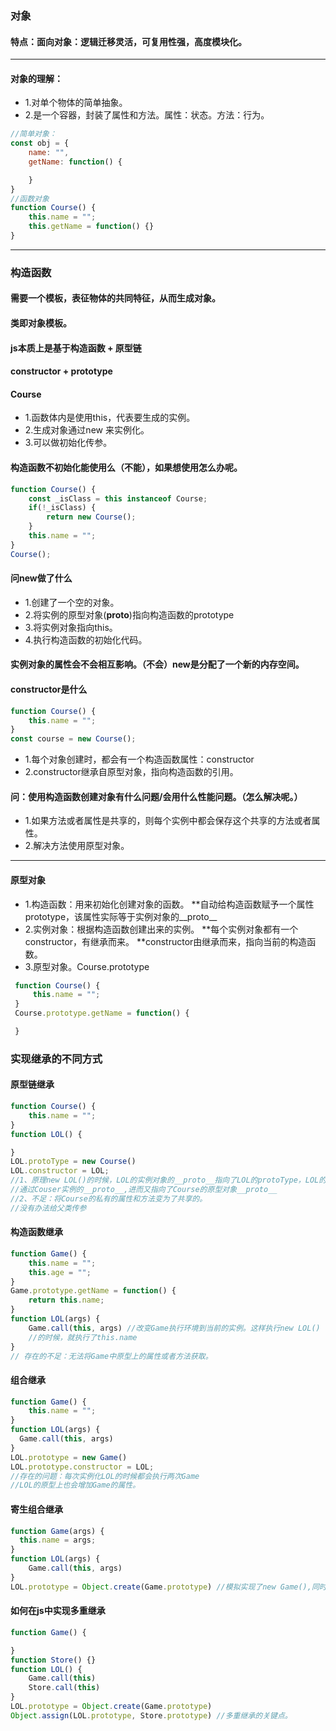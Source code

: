 ### 对象
#### 特点：面向对象：逻辑迁移灵活，可复用性强，高度模块化。
***

#### 对象的理解：
* 1.对单个物体的简单抽象。
* 2.是一个容器，封装了属性和方法。属性：状态。方法：行为。
```js
//简单对象：
const obj = {
    name: "",
    getName: function() {

    }
}
//函数对象
function Course() {
    this.name = "";
    this.getName = function() {}
}
```
***
### 构造函数
#### 需要一个模板，表征物体的共同特征，从而生成对象。
#### 类即对象模板。
#### js本质上是基于构造函数 + 原型链
#### constructor + prototype
#### Course
* 1.函数体内是使用this，代表要生成的实例。
* 2.生成对象通过new 来实例化。
* 3.可以做初始化传参。
#### 构造函数不初始化能使用么（不能），如果想使用怎么办呢。
```js
function Course() {
    const _isClass = this instanceof Course;
    if(!_isClass) {
        return new Course();
    }
    this.name = "";
}
Course();
```
#### 问new做了什么
* 1.创建了一个空的对象。
* 2.将实例的原型对象(__proto__)指向构造函数的prototype
* 3.将实例对象指向this。
* 4.执行构造函数的初始化代码。

#### 实例对象的属性会不会相互影响。（不会）new是分配了一个新的内存空间。
#### constructor是什么
```js
function Course() {
    this.name = "";
}
const course = new Course();
```
* 1.每个对象创建时，都会有一个构造函数属性：constructor
* 2.constructor继承自原型对象，指向构造函数的引用。

#### 问：使用构造函数创建对象有什么问题/会用什么性能问题。（怎么解决呢。）
* 1.如果方法或者属性是共享的，则每个实例中都会保存这个共享的方法或者属性。
* 2.解决方法使用原型对象。

*** 
#### 原型对象
* 1.构造函数：用来初始化创建对象的函数。
  **自动给构造函数赋予一个属性prototype，该属性实际等于实例对象的__proto__
* 2.实例对象：根据构造函数创建出来的实例。
  **每个实例对象都有一个constructor，有继承而来。
  **constructor由继承而来，指向当前的构造函数。
* 3.原型对象。Course.prototype
```js
 function Course() {
     this.name = "";
 }
 Course.prototype.getName = function() {

 }
```

### 实现继承的不同方式
#### 原型链继承
```js
function Course() {
    this.name = "";
}
function LOL() {

}
LOL.protoType = new Course()
LOL.constructor = LOL;
//1、原理new LOL()的时候，LOL的实例对象的__proto__指向了LOL的protoType，LOL的实例又寻找到Course，获取到Course中的属性。
//通过Couser实例的__proto__,进而又指向了Course的原型对象__proto__
//2、不足：将Course的私有的属性和方法变为了共享的。
//没有办法给父类传参
```
#### 构造函数继承
```js
function Game() {
    this.name = "";
    this.age = "";
}
Game.prototype.getName = function() {
    return this.name;
}
function LOL(args) {
    Game.call(this, args) //改变Game执行环境到当前的实例。这样执行new LOL()
    //的时候，就执行了this.name
}
// 存在的不足：无法将Game中原型上的属性或者方法获取。
```

#### 组合继承
```js
function Game() {
    this.name = "";
}
function LOL(args) {
  Game.call(this, args)
}
LOL.prototype = new Game()
LOL.prototype.constructor = LOL;
//存在的问题：每次实例化LOL的时候都会执行两次Game
//LOL的原型上也会增加Game的属性。
```
#### 寄生组合继承
```js
function Game(args) {
  this.name = args;
}
function LOL(args) {
    Game.call(this, args)
}
LOL.prototype = Object.create(Game.prototype) //模拟实现了new Game(),同时避免了重复调用Game()的问题
```
#### 如何在js中实现多重继承
```js
function Game() {

}
function Store() {}
function LOL() {
    Game.call(this)
    Store.call(this)
}
LOL.prototype = Object.create(Game.prototype)
Object.assign(LOL.prototype, Store.prototype) //多重继承的关键点。
```


